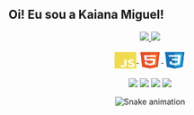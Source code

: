 ## Oi! Eu sou a Kaiana Miguel!
<div align="center">
  <a href="https://github.com/kaianamiguel">
  <img height="180em" src="https://github-readme-stats.vercel.app/api?username=kaianamiguel&show_icons=true&theme=dracula&include_all_commits=true&count_private=true"/>
  <img height="180em" src="https://github-readme-stats.vercel.app/api/top-langs/?username=kaianamiguel&layout=compact&langs_count=7&theme=dracula"/>
</div>
<div align="center" style="display: inline_block"><br>
  <img align="center" alt="Kaiana-Js" height="30" width="40" src="https://raw.githubusercontent.com/devicons/devicon/master/icons/javascript/javascript-plain.svg">
  <img align="center" alt="Kaiana-HTML" height="30" width="40" src="https://raw.githubusercontent.com/devicons/devicon/master/icons/html5/html5-original.svg">
  <img align="center" alt="Kaiana-CSS" height="30" width="40" src="https://raw.githubusercontent.com/devicons/devicon/master/icons/css3/css3-original.svg">
</div>
  
<br>
  
<div align="center"> 
  <a href="https://www.linkedin.com/in/kaianamiguel" target="_blank"><img src="https://img.shields.io/badge/-LinkedIn-%230077B5?style=for-the-badge&logo=linkedin&logoColor=white" target="_blank"></a> 
  <a href="https://discord.gg/wagxzStdcR" target="_blank"><img src="https://img.shields.io/badge/Discord-7289DA?style=for-the-badge&logo=discord&logoColor=white" target="_blank"></a> 
  <a href="https://instagram.com/kaianamiguel" target="_blank"><img src="https://img.shields.io/badge/-Instagram-%23E4405F?style=for-the-badge&logo=instagram&logoColor=white" target="_blank"></a>
  <a href = "mailto:kaianamiguel@gmail.com"><img src="https://img.shields.io/badge/-Gmail-%23333?style=for-the-badge&logo=gmail&logoColor=white" target="_blank"></a>
</div>
  
 <div align="center">

  ![Snake animation](https://github.com/kaianamiguel/kaianamiguel/blob/output/github-contribution-grid-snake.svg)
  
</div>
